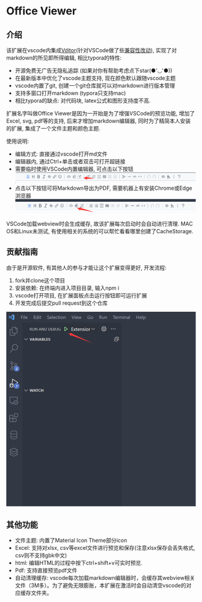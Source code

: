 # Office Viewer

## 介绍

该扩展在vscode内集成[Vditor](https://github.com/Vanessa219/vditor)(针对VSCode做了些[兼容性改动](https://github.com/vscode-ext-studio/vditor)), 实现了对markdown的所见即所得编辑, 相比typora的特性:

- 开源免费无广告无隐私追踪 (如果对你有帮助考虑点下star(●'◡'●))
- 在最新版本中优化了vscode主题支持, 现在颜色默认跟随vscode主题
- vscode内置了git, 创建一个git仓库就可以对markdown进行版本管理
- 支持多窗口打开markdown (typora只支持mac)
- 相比typora的缺点: 对代码块, latex公式和图形支持度不高.

扩展名字叫做Office Viewer是因为一开始是为了增强VSCode的预览功能, 增加了Excel, svg, pdf等的支持, 后来才增加markdown编辑器, 同时为了精简本人安装的扩展, 集成了一个文件主题和颜色主题.

使用说明:

- 编辑方式: 直接通过vscode打开md文件
- 编辑器内, 通过Ctrl+单击或者双击可打开超链接
- 需要临时使用VSCode内置编辑器, 可点击以下按钮
  ![img](image/README-CN/1640579182342.png)
- 点击以下按钮可将Markdown导出为PDF, 需要机器上有安装Chrome或Edge浏览器
  ![img](image/README-CN/1640579380584.png)

VSCode加载webview时会生成缓存, 故该扩展每次启动时会自动进行清理. MAC OS和Linux未测试, 有使用相关的系统的可以帮忙看看哪里创建了CacheStorage.

## 贡献指南

由于是开源软件,  有其他人的参与才能让这个扩展变得更好, 开发流程:

1. fork并clone这个项目
2. 安装依赖: 在终端内进入项目目录, 输入npm i
3. vscode打开项目, 在扩展面板点击运行按钮即可运行扩展
4. 开发完成后提交pull request到这个仓库

![1663224731812](image/README-CN/1663224731812.png)

## 其他功能

- 文件主题: 内置了Material Icon Theme部分icon
- Excel: 支持对xlsx, csv等excel文件进行预览和保存(注意xlsx保存会丢失格式, csv则不支持gbk中文)
- html: 编辑HTML的过程中按下ctrl+shift+v可实时预览.
- Pdf: 支持直接预览pdf文件
- 自动清理缓存: vscode每次加载markdown编辑器时，会缓存其webview相关文件（3M多）。为了避免无限膨胀，本扩展在激活时会自动清空vscode的对应缓存文件夹。
